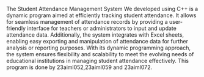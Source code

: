 The Student Attendance Management System We developed using C++ is a dynamic program aimed at efficiently tracking student attendance.
It allows for seamless management of attendance records by providing a user-friendly interface for teachers or administrators to input and update attendance data.
Additionally, the system integrates with Excel sheets, enabling easy exporting and manipulation of attendance data for further analysis or reporting purposes.
With its dynamic programming approach, the system ensures flexibility and scalability to meet the evolving needs of educational institutions in managing student attendance effectively.
This program is done by 23aiml052,23aiml059 and 23aiml072. 







